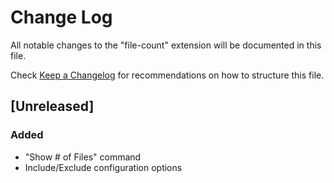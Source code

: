 # Change Log

All notable changes to the "file-count" extension will be documented in this file.

Check [Keep a Changelog](http://keepachangelog.com/) for recommendations on how to structure this file.

## [Unreleased]

### Added
- "Show # of Files" command
- Include/Exclude configuration options
